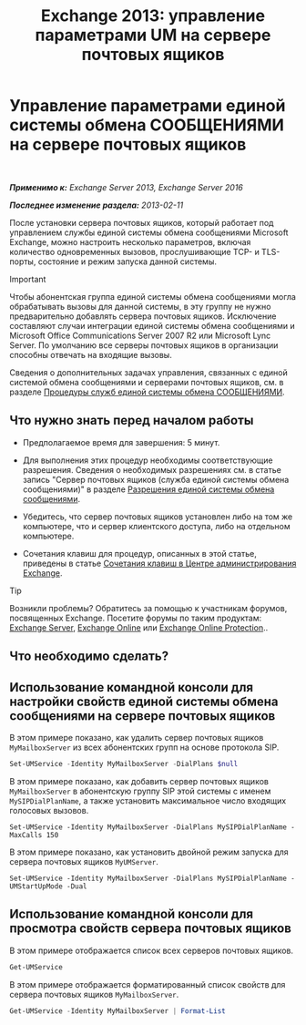 ﻿---
title: 'Exchange 2013: управление параметрами UM на сервере почтовых ящиков'
TOCTitle: Управление параметрами единой системы обмена СООБЩЕНИЯМИ на сервере почтовых ящиков
ms:assetid: 6df4853d-21d2-473f-b0ca-ebc996d8794a
ms:mtpsurl: https://technet.microsoft.com/ru-ru/library/Aa998815(v=EXCHG.150)
ms:contentKeyID: 50556389
ms.date: 05/22/2018
mtps_version: v=EXCHG.150
f1_keywords:
- Microsoft.Exchange.Management.SnapIn.Esm.Servers.UnifiedMessaging.UMServerPropertiesPropertyPage
ms.translationtype: MT
---

# Управление параметрами единой системы обмена СООБЩЕНИЯМИ на сервере почтовых ящиков

 

_**Применимо к:** Exchange Server 2013, Exchange Server 2016_

_**Последнее изменение раздела:** 2013-02-11_

После установки сервера почтовых ящиков, который работает под управлением службы единой системы обмена сообщениями Microsoft Exchange, можно настроить несколько параметров, включая количество одновременных вызовов, прослушивающие TCP- и TLS-порты, состояние и режим запуска данной системы.

> [!IMPORTANT]  
> Чтобы абонентская группа единой системы обмена сообщениями могла обрабатывать вызовы для данной системы, в эту группу не нужно предварительно добавлять сервера почтовых ящиков. Исключение составляют случаи интеграции единой системы обмена сообщениями и Microsoft Office Communications Server 2007 R2 или Microsoft Lync Server. По умолчанию все серверы почтовых ящиков в организации способны отвечать на входящие вызовы.


Сведения о дополнительных задачах управления, связанных с единой системой обмена сообщениями и серверами почтовых ящиков, см. в разделе [Процедуры служб единой системы обмена СООБЩЕНИЯМИ](um-services-procedures-exchange-2013-help.md).

## Что нужно знать перед началом работы

  - Предполагаемое время для завершения: 5 минут.

  - Для выполнения этих процедур необходимы соответствующие разрешения. Сведения о необходимых разрешениях см. в статье запись "Сервер почтовых ящиков (служба единой системы обмена сообщениями)" в разделе [Разрешения единой системы обмена сообщениями](unified-messaging-permissions-exchange-2013-help.md).

  - Убедитесь, что сервер почтовых ящиков установлен либо на том же компьютере, что и сервер клиентского доступа, либо на отдельном компьютере.

  - Сочетания клавиш для процедур, описанных в этой статье, приведены в статье [Сочетания клавиш в Центре администрирования Exchange](keyboard-shortcuts-in-the-exchange-admin-center-exchange-online-protection-help.md).

> [!TIP]  
> Возникли проблемы? Обратитесь за помощью к участникам форумов, посвященных Exchange. Посетите форумы по таким продуктам: <a href="https://go.microsoft.com/fwlink/p/?linkid=60612">Exchange Server</a>, <a href="https://go.microsoft.com/fwlink/p/?linkid=267542">Exchange Online</a> или <a href="https://go.microsoft.com/fwlink/p/?linkid=285351">Exchange Online Protection</a>..


## Что необходимо сделать?

## Использование командной консоли для настройки свойств единой системы обмена сообщениями на сервере почтовых ящиков

В этом примере показано, как удалить сервер почтовых ящиков `MyMailboxServer` из всех абонентских групп на основе протокола SIP.

```powershell
Set-UMService -Identity MyMailboxServer -DialPlans $null
```

В этом примере показано, как добавить сервер почтовых ящиков `MyMailboxServer` в абонентскую группу SIP этой системы с именем `MySIPDialPlanName`, а также установить максимальное число входящих голосовых вызовов.

    Set-UMService -Identity MyMailboxServer -DialPlans MySIPDialPlanName -MaxCalls 150 

В этом примере показано, как установить двойной режим запуска для сервера почтовых ящиков `MyUMServer`.

    Set-UMService -Identity MyMailboxServer -DialPlans MySIPDialPlanName -UMStartUpMode -Dual 

## Использование командной консоли для просмотра свойств сервера почтовых ящиков

В этом примере отображается список всех серверов почтовых ящиков.

```powershell
Get-UMService
```

В этом примере отображается форматированный список свойств для сервера почтовых ящиков `MyMailboxServer`.

```powershell
Get-UMService -Identity MyMailboxServer | Format-List
```


